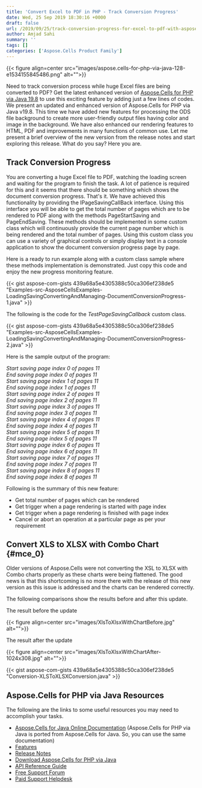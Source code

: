 ```yaml
---
title: 'Convert Excel to PDF in PHP - Track Conversion Progress'
date: Wed, 25 Sep 2019 18:30:16 +0000
draft: false
url: /2019/09/25/track-conversion-progress-for-excel-to-pdf-with-aspose.cells-for-php-via-java-19.8/
author: Amjad Sahi
summary: ''
tags: []
categories: ['Aspose.Cells Product Family']
---
```




{{< figure align=center src="images/aspose.cells-for-php-via-java-128-e1534155845486.png" alt="">}}


Need to track conversion process while huge Excel files are being converted to PDF? Get the latest enhanced version of [Aspose.Cells for PHP via Java 19.8][1] to use this exciting feature by adding just a few lines of codes. We present an updated and enhanced version of Aspose.Cells for PHP via Java v19.8. This time we have added new features for processing the ODS file background to create more user-friendly output files having color and image in the background. We have also enhanced our rendering features to HTML, PDF and improvements in many functions of common use. Let me present a brief overview of the new version from the release notes and start exploring this release. What do you say? Here you are.

## Track Conversion Progress

You are converting a huge Excel file to PDF, watching the loading screen and waiting for the program to finish the task. A lot of patience is required for this and it seems that there should be something which shows the document conversion progress. That's it. We have achieved this functionality by providing the IPageSavingCallBack interface. Using this interface you will be able to get the total number of pages which are to be rendered to PDF along with the methods PageStartSaving and PageEndSaving. These methods should be implemented in some custom class which will continuously provide the current page number which is being rendered and the total number of pages. Using this custom class you can use a variety of graphical controls or simply display text in a console application to show the document conversion progress page by page.

Here is a ready to run example along with a custom class sample where these methods implementation is demonstrated. Just copy this code and enjoy the new progress monitoring feature.

{{< gist aspose-com-gists 439a68a5e4305388c50ca306ef238de5 "Examples-src-AsposeCellsExamples-LoadingSavingConvertingAndManaging-DocumentConversionProgress-1.java" >}}

The following is the code for the _TestPageSavingCallback_ custom class.

{{< gist aspose-com-gists 439a68a5e4305388c50ca306ef238de5 "Examples-src-AsposeCellsExamples-LoadingSavingConvertingAndManaging-DocumentConversionProgress-2.java" >}}

Here is the sample output of the program:

_Start saving page index 0 of pages 11  
End saving page index 0 of pages 11  
Start saving page index 1 of pages 11  
End saving page index 1 of pages 11  
Start saving page index 2 of pages 11  
End saving page index 2 of pages 11  
Start saving page index 3 of pages 11  
End saving page index 3 of pages 11  
Start saving page index 4 of pages 11  
End saving page index 4 of pages 11  
Start saving page index 5 of pages 11  
End saving page index 5 of pages 11  
Start saving page index 6 of pages 11  
End saving page index 6 of pages 11  
Start saving page index 7 of pages 11  
End saving page index 7 of pages 11  
Start saving page index 8 of pages 11  
End saving page index 8 of pages 11_

Following is the summary of this new feature:

*   Get total number of pages which can be rendered
*   Get trigger when a page rendering is started with page index
*   Get trigger when a page rendering is finished with page index
*   Cancel or abort an operation at a particular page as per your requirement

## Convert XLS to XLSX with Combo Chart {#mce_0}

Older versions of Aspose.Cells were not converting the XSL to XLSX with Combo charts properly as these charts were being flattened. The good news is that this shortcoming is no more there with the release of this new version as this issue is addressed and the charts can be rendered correctly.

The following comparisons show the results before and after this update.

The result before the update



{{< figure align=center src="images/XlsToXlsxWithChartBefore.jpg" alt="">}}


The result after the update



{{< figure align=center src="images/XlsToXlsxWithChartAfter-1024x308.jpg" alt="">}}


{{< gist aspose-com-gists 439a68a5e4305388c50ca306ef238de5 "Conversion-XLSToXLSXConversion.java" >}}

## Aspose.Cells for PHP via Java Resources

The following are the links to some useful resources you may need to accomplish your tasks.

*   [Aspose.Cells for Java Online Documentation][2] (Aspose.Cells for PHP via Java is ported from Aspose.Cells for Java. So, you can use the same documentation)
*   [Features][3]
*   [Release Notes][4]
*   [Download Aspose.Cells for PHP via Java][5]
*   [API Reference Guide][6]
*   [Free Support Forum][7]
*   [Paid Support Helpdesk][8]




[1]: https://downloads.aspose.com/cells/php/new-releases/aspose.cells-for-php-via-java-19.8/
[2]: https://docs.aspose.com/cells/phpjava/
[3]: https://docs.aspose.com/cells/java/aspose-cells-for-php-via-java-features/
[4]: https://docs.aspose.com/cells/#asposecells-for-php-via-java-resources
[5]: https://downloads.aspose.com/cells/php
[6]: https://apireference.aspose.com/php/cells
[7]: https://forum.aspose.com/c/cells
[8]: https://helpdesk.aspose.com/




